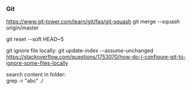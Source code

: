 ### Git
https://www.git-tower.com/learn/git/faq/git-squash
git merge --squash origin/master

git reset --soft HEAD~5

git ignore file locally: git update-index --assume-unchanged <file-list>
https://stackoverflow.com/questions/1753070/how-do-i-configure-git-to-ignore-some-files-locally
  
search content in folder:   
grep -r "abc" ./
